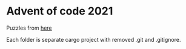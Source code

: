 # Advent of code 2021

Puzzles from [here](https://adventofcode.com/2021)

Each folder is separate cargo project with removed .git and .gitignore.
